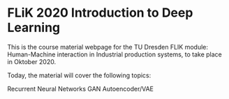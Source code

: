# FLiK 2020 Introduction to Deep Learning

This is the course material webpage for the TU Dresden FLIK module: Human-Machine interaction in Industrial production systems, to take place in Oktober 2020.

Today, the material will cover the following topics:

Recurrent Neural Networks
GAN
Autoencoder/VAE

   